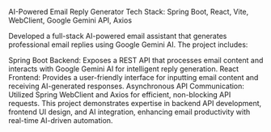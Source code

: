 AI-Powered Email Reply Generator
Tech Stack: Spring Boot, React, Vite, WebClient, Google Gemini API, Axios

Developed a full-stack AI-powered email assistant that generates professional email replies using Google Gemini AI. The project includes:

Spring Boot Backend: Exposes a REST API that processes email content and interacts with Google Gemini AI for intelligent reply generation.
React Frontend: Provides a user-friendly interface for inputting email content and receiving AI-generated responses.
Asynchronous API Communication: Utilized Spring WebClient and Axios for efficient, non-blocking API requests.
This project demonstrates expertise in backend API development, frontend UI design, and AI integration, enhancing email productivity with real-time AI-driven automation.
